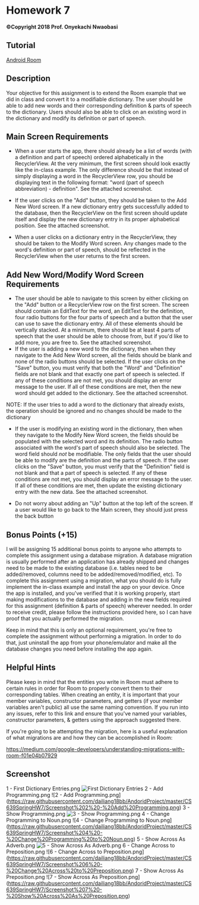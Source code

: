 # Homework 7
**©Copyright 2018 Prof. Onyekachi Nwaobasi**

## Tutorial
[Android Room](https://codelabs.developers.google.com/codelabs/android-room-with-a-view/#0)

## Description

Your objective for this assignment is to extend the Room example that we did in class and convert it to a modifiable dictionary. The user should be able to add new words and their corresponding definition & parts of speech to the dictionary. Users should also be able to click on an existing word in the dictionary and modify its definition or part of speech.

## Main Screen Requirements

* When a user starts the app, there should already be a list of words (with a definition and part of speech) ordered alphabetically in the RecyclerView. At the very minimum, the first screen should look exactly like the in-class example. The only difference should be that instead of simply displaying a word in the RecyclerView row, you should be displaying text in the following format: "word (part of speech abbreviation) - definition". See the attached screenshot.

* If the user clicks on the "Add" button, they should be taken to the Add New Word screen. If a new dictionary entry gets successfully added to the database, then the RecyclerView on the first screen should update itself and display the new dictionary entry in its proper alphabetical position. See the attached screenshot.

* When a user clicks on a dictionary entry in the RecyclerView, they should be taken to the Modify Word screen. Any changes made to the word's definition or part of speech, should be reflected in the RecyclerView when the user returns to the first screen.

## Add New Word/Modify Word Screen Requirements

* The user should be able to navigate to this screen by either clicking on the "Add" button or a RecyclerView row on the first screen. The screen should contain an EditText for the word, an EditText for the definition, four radio buttons for the four parts of speech and a button that the user can use to save the dictionary entry. All of these elements should be vertically stacked. At a minimum, there should be at least 4 parts of speech that the user should be able to choose from, but if you'd like to add more, you are free to. See the attached screenshot.
* If the user is adding a new word to the dictionary, then when they navigate to the Add New Word screen, all the fields should be blank and none of the radio buttons should be selected. If the user clicks on the "Save" button, you must verify that both the "Word" and "Definition" fields are not blank and that exactly one part of speech is selected. If any of these conditions are not met, you should display an error message to the user. If all of these conditions are met, then the new word should get added to the dictionary. See the attached screenshot. 

NOTE: If the user tries to add a word to the dictionary that already exists, the operation should be ignored and no changes should be made to the dictionary

* If the user is modifying an existing word in the dictionary, then when they navigate to the Modify New Word screen, the fields should be populated with the selected word and its definition. The radio button associated with the word's part of speech should also be selected. The word field should *not* be modifiable. The only fields that the user should be able to modify are the definition and the parts of speech. If the user clicks on the "Save" button, you must verify that the "Definition" field is not blank and that a part of speech is selected. If any of these conditions are not met, you should display an error message to the user. If all of these conditions are met, then update the existing dictionary entry with the new data. See the attached screenshot.

* Do not worry about adding an "Up" button at the top left of the screen. If a user would like to go back to the Main screen, they should just press the back button

## Bonus Points (+15)

I will be assigning 15 additional bonus points to anyone who attempts to complete this assignment using a database migration. A database migration is usually performed after an application has already shipped and changes need to be made to the existing database (i.e. tables need to be added/removed, columns need to be added/removed/modified, etc). To complete this assignment using a migration, what you should do is fully implement the in-class example and install the app on your device. Once the app is installed, and you've verified that it is working properly, start making modifications to the database and adding in the new fields required for this assignment (definition & parts of speech) wherever needed. In order to receive credit, please follow the instructions provided here, so I can have proof that you actually performed the migration. 

Keep in mind that this is only an optional requirement, you're free to complete the assignment without performing a migration. In order to do that, just uninstall the app from your phone/emulator and make all the database changes you need before installing the app again.

## Helpful Hints

Please keep in mind that the entities you write in Room must adhere to certain rules in order for Room to properly convert them to their corresponding tables. When creating an entity, it is important that your member variables, constructor parameters, and getters (if your member variables aren't public) all use the same naming convention. If you run into any issues, refer to this link and ensure that you've named your variables, constructor parameters, & getters using the approach suggested there.

If you're going to be attempting the migration, here is a useful explanation of what migrations are and how they can be accomplished in Room: 

https://medium.com/google-developers/understanding-migrations-with-room-f01e04b07929


## Screenshot



1 - First Dictionary Entries.png 
![First Dictionary Entries](https://raw.githubusercontent.com/dailiang18bb/AndoridProject/master/CS639SpringHW7/Screenshot%201%20-%20First%20Dictionary%20Entries.png)
2 - Add Programming.png
![2 - Add Programming.png] (https://raw.githubusercontent.com/dailiang18bb/AndoridProject/master/CS639SpringHW7/Screenshot%202%20-%20Add%20Programming.png)
3 - Show Programming.png
![3 - Show Programming.png](https://raw.githubusercontent.com/dailiang18bb/AndoridProject/master/CS639SpringHW7/Screenshot%203%20-%20Show%20Programming.png)
4 - Change Programming to Noun.png
![4 - Change Programming to Noun.png] (https://raw.githubusercontent.com/dailiang18bb/AndoridProject/master/CS639SpringHW7/Screenshot%204%20-%20Change%20Programming%20to%20Noun.png)
5 - Show Across As Adverb.png 
![5 - Show Across As Adverb.png ](https://raw.githubusercontent.com/dailiang18bb/AndoridProject/master/CS639SpringHW7/Screenshot%205%20-%20Show%20Across%20As%20Adverb.png)
6 - Change Across to Preposition.png
![6 - Change Across to Preposition.png] (https://raw.githubusercontent.com/dailiang18bb/AndoridProject/master/CS639SpringHW7/Screenshot%206%20-%20Change%20Across%20to%20Preposition.png)
7 - Show Across As Preposition.png
![7 - Show Across As Preposition.png] (https://raw.githubusercontent.com/dailiang18bb/AndoridProject/master/CS639SpringHW7/Screenshot%207%20-%20Show%20Across%20As%20Preposition.png)

